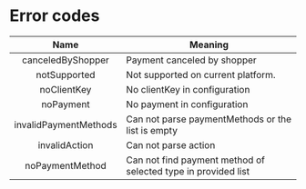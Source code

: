 # Error codes

|         Name          | Meaning                                                       |
|:---------------------:|---------------------------------------------------------------|
|   canceledByShopper   | Payment canceled by shopper                                   |
|     notSupported      | Not supported on current platform.                            |
|      noClientKey      | No clientKey in configuration                                 |
|       noPayment       | No payment in configuration                                   |
| invalidPaymentMethods | Can not parse paymentMethods or the list is empty             |
|     invalidAction     | Can not parse action                                          |
|    noPaymentMethod    | Can not find payment method of selected type in provided list |
